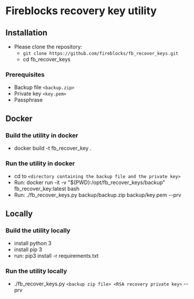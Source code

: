 # Fireblocks recovery key utility

## Installation

* Please clone the repository:
  * `git clone https://github.com/fireblocks/fb_recover_keys.git`
  * cd fb_recover_keys

### Prerequisites

* Backup file `<backup.zip>`
* Private key `<key.pem>`
* Passphrase


## Docker

### Build the utility in docker
* docker build -t fb_recover_key .

### Run the utility in docker
* cd to `<directory containing the backup file and the private key>`
* Run: docker run -it -v "${PWD}:/opt/fb_recover_keys/backup" fb_recover_key:latest bash
* Run: ./fb_recover_keys.py backup/backup.zip backup/key.pem --prv

## Locally

### Build the utility locally
* install python 3
* install pip 3
* run: pip3 install -r requirements.txt

### Run the utility locally
* ./fb_recover_keys.py `<backup zip file> <RSA recovery private key>` --prv

